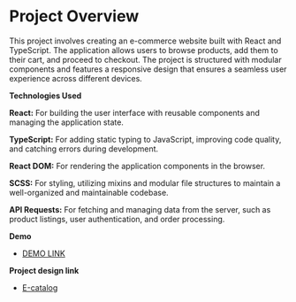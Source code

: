 # Project Overview

This project involves creating an e-commerce website built with React and TypeScript. The application allows users to browse products, add them to their cart, and proceed to checkout. The project is structured with modular components and features a responsive design that ensures a seamless user experience across different devices.

**Technologies Used**

**React:** For building the user interface with reusable components and managing the application state.

**TypeScript:** For adding static typing to JavaScript, improving code quality, and catching errors during development.

**React DOM:** For rendering the application components in the browser.

**SCSS:** For styling, utilizing mixins and modular file structures to maintain a well-organized and maintainable codebase.

**API Requests:** For fetching and managing data from the server, such as product listings, user authentication, and order processing.

**Demo**
  - [DEMO LINK](https://serhiivoitiuk.github.io/E-Commerce-Website/)

**Project design link**
  - [Е-catalog](https://www.figma.com/design/T5ttF21UnT6RRmCQQaZc6L/Phone-catalog-(V2)-Original?node-id=0-1&t=U4NC6c6v7vFolWe4-0)
